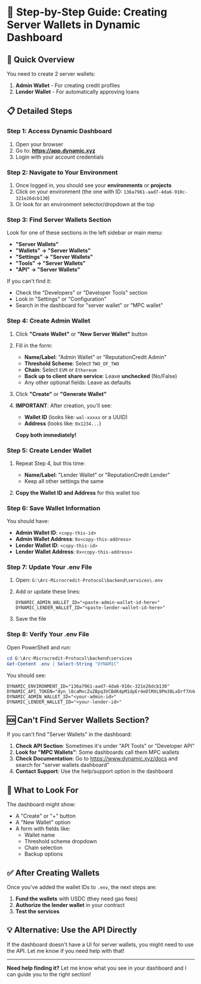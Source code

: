# 📘 Step-by-Step Guide: Creating Server Wallets in Dynamic Dashboard

## 🎯 Quick Overview

You need to create 2 server wallets:
1. **Admin Wallet** - For creating credit profiles
2. **Lender Wallet** - For automatically approving loans

## 📋 Detailed Steps

### Step 1: Access Dynamic Dashboard

1. Open your browser
2. Go to: **https://app.dynamic.xyz**
3. Login with your account credentials

### Step 2: Navigate to Your Environment

1. Once logged in, you should see your **environments** or **projects**
2. Click on your environment (the one with ID: `136a7961-aad7-4da6-910c-321e26dcb130`)
3. Or look for an environment selector/dropdown at the top

### Step 3: Find Server Wallets Section

Look for one of these sections in the left sidebar or main menu:
- **"Server Wallets"**
- **"Wallets" → "Server Wallets"**
- **"Settings" → "Server Wallets"**
- **"Tools" → "Server Wallets"**
- **"API" → "Server Wallets"**

If you can't find it:
- Check the "Developers" or "Developer Tools" section
- Look in "Settings" or "Configuration"
- Search in the dashboard for "server wallet" or "MPC wallet"

### Step 4: Create Admin Wallet

1. Click **"Create Wallet"** or **"New Server Wallet"** button
2. Fill in the form:
   - **Name/Label**: "Admin Wallet" or "ReputationCredit Admin"
   - **Threshold Scheme**: Select `TWO_OF_TWO`
   - **Chain**: Select `EVM` or `Ethereum`
   - **Back up to client share service**: Leave **unchecked** (No/False)
   - Any other optional fields: Leave as defaults

3. Click **"Create"** or **"Generate Wallet"**

4. **IMPORTANT**: After creation, you'll see:
   - **Wallet ID** (looks like: `wal-xxxxx` or a UUID)
   - **Address** (looks like: `0x1234...`)
   
   **Copy both immediately!**

### Step 5: Create Lender Wallet

1. Repeat Step 4, but this time:
   - **Name/Label**: "Lender Wallet" or "ReputationCredit Lender"
   - Keep all other settings the same

2. **Copy the Wallet ID and Address** for this wallet too

### Step 6: Save Wallet Information

You should have:
- **Admin Wallet ID**: `<copy-this-id>`
- **Admin Wallet Address**: `0x<copy-this-address>`
- **Lender Wallet ID**: `<copy-this-id>`
- **Lender Wallet Address**: `0x<copy-this-address>`

### Step 7: Update Your .env File

1. Open: `G:\Arc-Microcredit-Protocol\backend\services\.env`

2. Add or update these lines:
   ```env
   DYNAMIC_ADMIN_WALLET_ID="<paste-admin-wallet-id-here>"
   DYNAMIC_LENDER_WALLET_ID="<paste-lender-wallet-id-here>"
   ```

3. Save the file

### Step 8: Verify Your .env File

Open PowerShell and run:
```powershell
cd G:\Arc-Microcredit-Protocol\backend\services
Get-Content .env | Select-String "DYNAMIC"
```

You should see:
```
DYNAMIC_ENVIRONMENT_ID="136a7961-aad7-4da6-910c-321e26dcb130"
DYNAMIC_API_TOKEN="dyn_l8caMxcZuZBpq3VCBdK4pM1dpEr4eDlMXL9Pm38LxDrf7XnWF03fKuO3"
DYNAMIC_ADMIN_WALLET_ID="<your-admin-id>"
DYNAMIC_LENDER_WALLET_ID="<your-lender-id>"
```

## 🆘 Can't Find Server Wallets Section?

If you can't find "Server Wallets" in the dashboard:

1. **Check API Section**: Sometimes it's under "API Tools" or "Developer API"
2. **Look for "MPC Wallets"**: Some dashboards call them MPC wallets
3. **Check Documentation**: Go to https://www.dynamic.xyz/docs and search for "server wallets dashboard"
4. **Contact Support**: Use the help/support option in the dashboard

## 📸 What to Look For

The dashboard might show:
- A "Create" or "+" button
- A "New Wallet" option
- A form with fields like:
  - Wallet name
  - Threshold scheme dropdown
  - Chain selection
  - Backup options

## ✅ After Creating Wallets

Once you've added the wallet IDs to `.env`, the next steps are:

1. **Fund the wallets** with USDC (they need gas fees)
2. **Authorize the lender wallet** in your contract
3. **Test the services**

## 💡 Alternative: Use the API Directly

If the dashboard doesn't have a UI for server wallets, you might need to use the API. Let me know if you need help with that!

---

**Need help finding it?** Let me know what you see in your dashboard and I can guide you to the right section!


